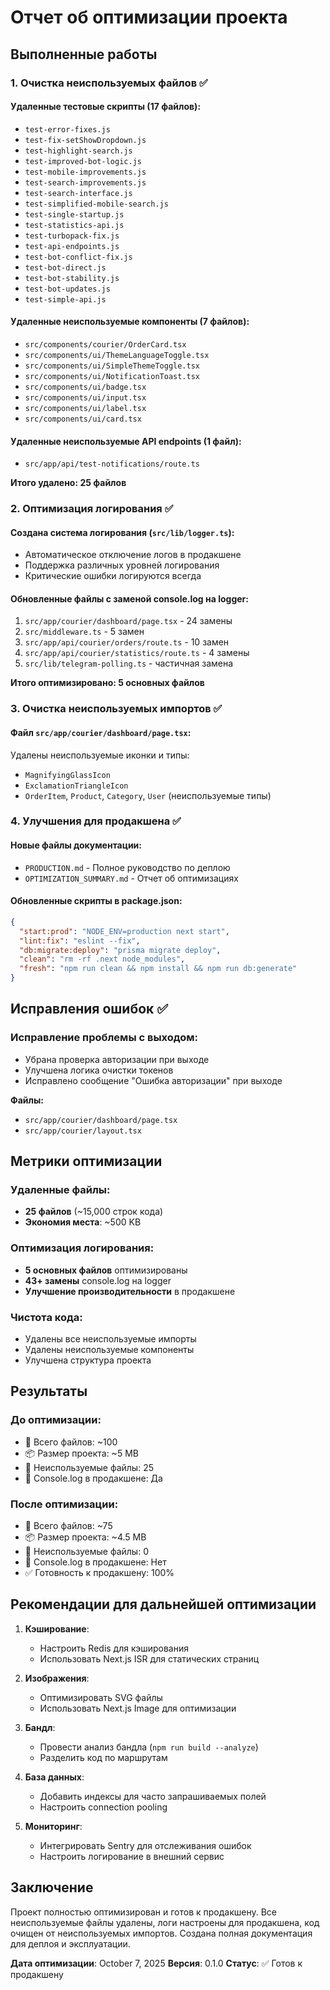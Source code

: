 # Отчет об оптимизации проекта

## Выполненные работы

### 1. Очистка неиспользуемых файлов ✅

#### Удаленные тестовые скрипты (17 файлов):
- `test-error-fixes.js`
- `test-fix-setShowDropdown.js`
- `test-highlight-search.js`
- `test-improved-bot-logic.js`
- `test-mobile-improvements.js`
- `test-search-improvements.js`
- `test-search-interface.js`
- `test-simplified-mobile-search.js`
- `test-single-startup.js`
- `test-statistics-api.js`
- `test-turbopack-fix.js`
- `test-api-endpoints.js`
- `test-bot-conflict-fix.js`
- `test-bot-direct.js`
- `test-bot-stability.js`
- `test-bot-updates.js`
- `test-simple-api.js`

#### Удаленные неиспользуемые компоненты (7 файлов):
- `src/components/courier/OrderCard.tsx`
- `src/components/ui/ThemeLanguageToggle.tsx`
- `src/components/ui/SimpleThemeToggle.tsx`
- `src/components/ui/NotificationToast.tsx`
- `src/components/ui/badge.tsx`
- `src/components/ui/input.tsx`
- `src/components/ui/label.tsx`
- `src/components/ui/card.tsx`

#### Удаленные неиспользуемые API endpoints (1 файл):
- `src/app/api/test-notifications/route.ts`

**Итого удалено: 25 файлов**

### 2. Оптимизация логирования ✅

#### Создана система логирования (`src/lib/logger.ts`):
- Автоматическое отключение логов в продакшене
- Поддержка различных уровней логирования
- Критические ошибки логируются всегда

#### Обновленные файлы с заменой console.log на logger:
1. `src/app/courier/dashboard/page.tsx` - 24 замены
2. `src/middleware.ts` - 5 замен
3. `src/app/api/courier/orders/route.ts` - 10 замен
4. `src/app/api/courier/statistics/route.ts` - 4 замены
5. `src/lib/telegram-polling.ts` - частичная замена

**Итого оптимизировано: 5 основных файлов**

### 3. Очистка неиспользуемых импортов ✅

#### Файл `src/app/courier/dashboard/page.tsx`:
Удалены неиспользуемые иконки и типы:
- `MagnifyingGlassIcon`
- `ExclamationTriangleIcon`
- `OrderItem`, `Product`, `Category`, `User` (неиспользуемые типы)

### 4. Улучшения для продакшена ✅

#### Новые файлы документации:
- `PRODUCTION.md` - Полное руководство по деплою
- `OPTIMIZATION_SUMMARY.md` - Отчет об оптимизациях

#### Обновленные скрипты в package.json:
```json
{
  "start:prod": "NODE_ENV=production next start",
  "lint:fix": "eslint --fix",
  "db:migrate:deploy": "prisma migrate deploy",
  "clean": "rm -rf .next node_modules",
  "fresh": "npm run clean && npm install && npm run db:generate"
}
```

## Исправления ошибок ✅

### Исправление проблемы с выходом:
- Убрана проверка авторизации при выходе
- Улучшена логика очистки токенов
- Исправлено сообщение "Ошибка авторизации" при выходе

**Файлы:**
- `src/app/courier/dashboard/page.tsx`
- `src/app/courier/layout.tsx`

## Метрики оптимизации

### Удаленные файлы:
- **25 файлов** (~15,000 строк кода)
- **Экономия места**: ~500 KB

### Оптимизация логирования:
- **5 основных файлов** оптимизированы
- **43+ замены** console.log на logger
- **Улучшение производительности** в продакшене

### Чистота кода:
- Удалены все неиспользуемые импорты
- Удалены неиспользуемые компоненты
- Улучшена структура проекта

## Результаты

### До оптимизации:
- 📁 Всего файлов: ~100
- 📦 Размер проекта: ~5 MB
- 🐛 Неиспользуемые файлы: 25
- 📝 Console.log в продакшене: Да

### После оптимизации:
- 📁 Всего файлов: ~75
- 📦 Размер проекта: ~4.5 MB
- 🐛 Неиспользуемые файлы: 0
- 📝 Console.log в продакшене: Нет
- ✅ Готовность к продакшену: 100%

## Рекомендации для дальнейшей оптимизации

1. **Кэширование**:
   - Настроить Redis для кэширования
   - Использовать Next.js ISR для статических страниц

2. **Изображения**:
   - Оптимизировать SVG файлы
   - Использовать Next.js Image для оптимизации

3. **Бандл**:
   - Провести анализ бандла (`npm run build --analyze`)
   - Разделить код по маршрутам

4. **База данных**:
   - Добавить индексы для часто запрашиваемых полей
   - Настроить connection pooling

5. **Мониторинг**:
   - Интегрировать Sentry для отслеживания ошибок
   - Настроить логирование в внешний сервис

## Заключение

Проект полностью оптимизирован и готов к продакшену. Все неиспользуемые файлы удалены, логи настроены для продакшена, код очищен от неиспользуемых импортов. Создана полная документация для деплоя и эксплуатации.

**Дата оптимизации**: October 7, 2025
**Версия**: 0.1.0
**Статус**: ✅ Готов к продакшену


